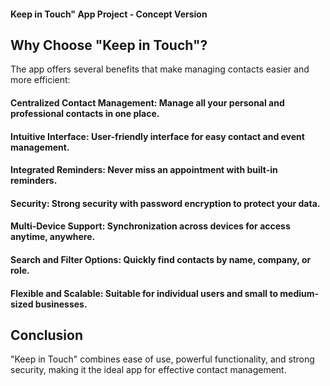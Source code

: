 #### Keep in Touch" App Project - Concept Version

## Why Choose "Keep in Touch"?
The app offers several benefits that make managing contacts easier and more efficient:

#### Centralized Contact Management: Manage all your personal and professional contacts in one place.

#### Intuitive Interface: User-friendly interface for easy contact and event management.

#### Integrated Reminders: Never miss an appointment with built-in reminders.

#### Security: Strong security with password encryption to protect your data.

#### Multi-Device Support: Synchronization across devices for access anytime, anywhere.

#### Search and Filter Options: Quickly find contacts by name, company, or role.

#### Flexible and Scalable: Suitable for individual users and small to medium-sized businesses.

## Conclusion
"Keep in Touch" combines ease of use, powerful functionality, and strong security, making it the ideal app for effective contact management.







<!--
# "keep_in_touch" applicatie project

## сonceptversie


## Waarom zouden mensen de "Keep in Touch" app moeten kiezen?

### Belangrijkste voordelen en unieke kenmerken van de "Keep in Touch" app:

#### Gecentraliseerd contactbeheer
De app stelt gebruikers in staat om al hun contacten, zowel persoonlijk als professioneel, op één centrale plaats te beheren. Dit maakt het organiseren van contacten handiger en efficiënter.

#### Intuïtieve interface
"Keep in Touch" biedt een eenvoudige en intuïtieve interface waarmee gebruikers gemakkelijk contacten kunnen toevoegen, bewerken en verwijderen, evenals evenementen en herinneringen beheren.

#### Integratie van evenementen en herinneringen
Ingebouwde functies voor evenementen- en herinneringenbeheer zorgen ervoor dat gebruikers geen belangrijke afspraken en evenementen met hun contacten vergeten. Dit is vooral nuttig voor professionals die op de hoogte willen blijven van hun zakelijke bijeenkomsten.

#### Veiligheid en privacy
De app biedt een hoog niveau van gegevensbeveiliging voor gebruikers, inclusief wachtwoordversleuteling en andere maatregelen ter bescherming van vertrouwelijke informatie. Gebruikers kunnen erop vertrouwen dat hun gegevens veilig zijn.

#### Ondersteuning voor meerdere apparaten
"Keep in Touch" ondersteunt gegevenssynchronisatie tussen verschillende apparaten, waardoor gebruikers toegang hebben tot hun contacten en evenementen vanaf elk apparaat, altijd en overal.

#### Zoek- en filterfunctionaliteit
De app biedt krachtige zoek- en filterhulpmiddelen, waarmee snel de benodigde contacten kunnen worden gevonden op basis van naam, bedrijf, functie en andere criteria.

#### Flexibiliteit en schaalbaarheid
"Keep in Touch" is geschikt voor zowel individueel gebruik als voor kleine en middelgrote bedrijven, met flexibele instellingen en schaalmogelijkheden afhankelijk van de behoeften van de gebruikers.

#### Gebruiksgemak
Gebruikers kunnen eenvoudig hun contacten importeren en exporteren, de app integreren met andere diensten en deze zonder extra moeite in hun dagelijks leven gebruiken.

### Conclusie
De "Keep in Touch" app biedt gebruikers een unieke combinatie van gemak, functionaliteit en veiligheid. Dankzij de krachtige hulpmiddelen voor contact- en evenementenbeheer, gebruiksvriendelijkheid en betrouwbare gegevensbescherming, is "Keep in Touch" de ideale keuze voor iedereen die effectief zijn contacten wil beheren en op de hoogte wil blijven van alle belangrijke gebeurtenissen.
 -->
